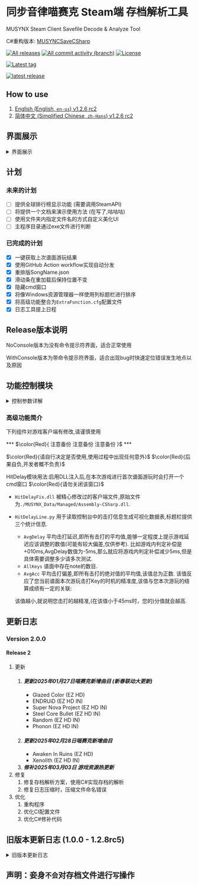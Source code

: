 ﻿# 同步音律喵赛克 Steam端 存档解析工具
MUSYNX Steam Client Savefile Decode & Analyze Tool

C#重构版本: [MUSYNCSaveCSharp](https://github.com/Ginsakura/MUSYNCSaveCSharp)

[down_svg]: https://img.shields.io/github/downloads/ginsakura/MUSYNCSave/total?label=All%20Downloads
[all_release]: https://github.com/Ginsakura/MUSYNCSave/releases
[commit_svg]: https://img.shields.io/github/commit-activity/t/ginsakura/MUSYNCSave?label=All%20Commits
[commit]: https://github.com/Ginsakura/MUSYNCSave/commits
[license_svg]: https://img.shields.io/github/license/ginsakura/MUSYNCSave?label=License
[![All releases][down_svg]][all_release]
[![All commit activity (branch)][commit_svg]][commit]
[![License][license_svg]](./LICENSE)

[latest_prerelease_svg]: https://img.shields.io/github/v/release/ginsakura/MUSYNCSave?display_name=release&label=Latest%20PreRelease&include_prereleases
[all_tags]: https://github.com/Ginsakura/MUSYNCSave/tags
[![Latest tag][latest_prerelease_svg]][all_tags]

[latest_release_svg]: https://img.shields.io/github/v/release/ginsakura/MUSYNCSave?display_name=release&label=Latest%20Release
[release]: https://github.com/Ginsakura/MUSYNCSave/releases/latest
[![latest release][latest_release_svg]][release]

## How to use

1. [English (English, `en-us`) v1.2.6 rc2](How_to_use.en.md)
2. [简体中文 (Simplified Chinese, `zh-Hans`) v1.2.6 rc2](How_to_use.zh.md)

## 界面展示

<details>
<summary>界面展示</summary>

![主页面](./ReadmeResources/main.png "主页面")
![score-diff页面](./ReadmeResources/score-diff.png "score-diff页面")
![HitDelay页面](./ReadmeResources/HitDelay.png "HitDelay页面")
![HitAnalyze-Pie&Bar页面](./ReadmeResources/HitAnalyze-Pie&Bar.png "HitAnalyze-Pie&Bar页面")
![HitAnalyze-Line页面](./ReadmeResources/HitAnalyze-Line.png "HitAnalyze-Line页面")
![AllHitAnalyze-Pie页面](./ReadmeResources/AllHitAnalyze.png "AllHitAnalyze页面")
![AvgAcc-SYNC.Rate回归分析页面](./ReadmeResources/AvgAcc-SYNC.Rate.png "AvgAcc-SYNC.Rate回归分析")

</details>

## 计划
### 未来的计划
- [ ] 提供全球排行榜显示功能 (需要调用SteamAPI)
- [ ] 将提供一个文档来演示使用方法 (在写了,咕咕咕)
- [ ] 使用文件夹内指定文件名的方式自定义美化UI
- [ ] 主程序目录通过exe文件进行判断
### 已完成的计划
- [x] 一键获取上次谱面游玩结果
- [x] 使用GitHub Action workflow实现自动分发
- [x] 重排版SongName.json
- [x] 滑动条在重加载后保持位置不变
- [x] 隐藏cmd窗口
- [x] 将像Windows资源管理器一样使用列标题栏进行排序
- [x] 将高级功能整合为`ExtraFunction.cfg`配置文件
- [x] 日志工具提上日程

## Release版本说明
NoConsole版本为没有命令提示符界面，适合正常使用

WithConsole版本为带命令提示符界面，适合出现bug时快速定位错误发生地点以及原因

## 功能控制模块
<details>
<summary>控制参数详解</summary>
<style>
  table { margin: 0 auto; }
</style>

于`./musync_data/ExtraFunction.cfg`文件中启用/禁用对应功能

|            配置项           |     默认值     | 值类型  |                                配置说明                                |
|-----------------------------|----------------|---------|------------------------------------------------------------------------|
| `Version`                   | `自动获取`     | string  |  |
| `LoggerFilter`              | 'INFO'         | string  |  |
| `Acc_Sync`                  | false          | boolean | 是否启用Acc-Synx图表                                                    |
| `CheckUpdate`               | false          | boolean | 是否启用自动检查更新                                                    |
| `DLLInjection`              | false          | boolean | 是否启用DLL注入以开启`高级功能`                                         |
| `SystemDPI`                 | `自动获取`     | string  | 读取系统DPI, 提供DPI窗体修正(未实现)                                    |
| `DonutChartinHitDelay`      | false          | boolean | 是否在单次游玩统计中显示击打延迟环形图                                  |
| `DonutChartinAllHitAnalyze` | false          | boolean | 是否在全局统计中显示击打延迟环形图                                      |
| `NarrowDelayInterval`       | true           | boolean | 是否在单次游玩统计中使用更狭窄的击打区间来计算平均偏移值(Delay)<br>[true=±45ms,false=±90ms]|
| `ConsoleAlpha`              | 75             | int     | 游戏控制台窗口的不透明度<br>(取值范围[0,100],100为完全不透明,不建议取值在30以下)|
| `ConsoleFont`               | '霞鹜文楷等宽' | string  | 游戏控制台窗口的字体                                                    |
| `ConsoleFontSize`           | 36             | int     | 游戏控制台窗口的字号                                                    |
| `MainExecPath`              | `自动获取`     | string  | 游戏主程序所在的路径                                                    |
| `ChangeConsoleStyle`        | false          | boolean | 是否启用自定义喵赛克游戏本体控制台窗口样式                              |
| `FramelessWindow`           | false          | boolean | 是否启用无边框窗口样式(未完成)                                          |
| `TransparentColor`          | '#FFFFFF'      | string<br>boolean | (仅限新样式)设置透明色<br>设置为false即为关闭透明色           |
| `DefaultKeys`               | false          | boolean | `高级功能`中默认`键数`参数 (true为4K, false为6K)                        |
| `DefaultDiffcute`           | 0              | int     | `高级功能`中默认`难度`参数 (0为Easy, 1为Hard, 2为Inferno)               |

</details>

### 高级功能简介
下列组件对游戏客户端有修改,请谨慎使用

*** $\color{Red}{ 注意备份 注意备份 注意备份 }$ ***

$\color{Red}{请自行决定是否使用,使用过程中出现任何意外}$
$\color{Red}{后果自负,开发者概不负责}$

HitDelay模块用法:启用DLL注入后,在本次游戏进行首次谱面游玩时会打开一个cmd窗口 $\color{Red}{请勿关闭该窗口}$

- `HitDelayFix.dll` 被精心修改过的客户端文件,原始文件为`./MUSYNX_Data/Managed/Assembly-CSharp.dll`.
- `HitDelayLine.py` 用于读取控制台中的击打信息生成可视化数据表,标题栏提供三个统计信息.
    - `AvgDelay` 平均击打延迟,即所有击打的平均值,能够一定程度上提示游戏延迟应该调整的数值(可能有较大偏差,仅供参考).
    比如游戏内判定补偿是+010ms,AvgDelay数值为-5ms,那么就应将游戏内判定补偿减少5ms,但是具体需要调整多少请多次测试.
    - `AllKeys` 谱面中存在note的数目.
    - `AvgAcc` 平均击打偏差,即所有击打的绝对值的平均值,该值总为正数.
    该值反应了您当前谱面本次游玩击打Key的时机的精准度,该值与您本次游玩的结算成绩有一定的关联:

    该值越小,就说明您击打的越精准,(在该值小于45ms时，您的)分值就会越高.

## 更新日志
<!--
### Version 
#### PreRelease 
1. 更新
    1. xxx
2. 修复
    1. xxx
3. 优化
    1. xxx
-->
### Version 2.0.0
#### Release 2
1. 更新
    1. #### ***更新2025年01月27日喵赛克新增曲目 (新春联动大更新)***
        - Glazed Color (EZ HD)
        - ENDRUiD (EZ HD IN)
        - Super Nova Project (EZ HD IN)
        - Steel Core Bullet (EZ HD IN)
        - Random (EZ HD IN)
        - Phonon (EZ HD IN)
    2. #### ***更新2025年02月28日喵赛克新增曲目***
        - Awaken In Ruins (EZ HD)
        - Xenolith (EZ HD IN)
    3. ***修补2025年03月03日 游戏资源热更新***
2. 修复
    1. 修复存档解析方案，使用C#实现存档的解析
    2. 修复日志压缩时，压缩文件命名错误
3. 优化
    1. 重构程序
    2. 优化CI配置文件
    3. 优化C#修补代码

## 旧版本更新日志 (1.0.0 - 1.2.8rc5)
<details>
  <summary>旧版本更新日志</summary>

### Version 1.2.8
#### Release 5
1. 修复
    1. 修复特定情况下因无法获取最后游玩谱面名称导致存档加载失败的bug
    2. 修复仓库主页链接错误的bug
#### Release 4
1. 更新
    1. 25年1月3日 本体Assembly-CSharp.dll更新
#### Release 3
1. 更新
    1. #### ***更新2024年12月24日喵赛克新增曲目 (圣诞节更新)***
        - Kirakira Noel Story!! (EZ HD IN)
2. 修复
    1. 修复能够获取版本号时出现Json解析错误的bug
    2. 尝试修复如果4K/6K模式没有一次游玩记录时`Difficulty_ScoreAnalyze`无法加载的bug
    3. 修复最小值赋值错误的bug
3. 优化
    1. 微调难度分布曲线中文本的位置
    2. 修改文件在程序中的存储与释放算法
#### Release 2
2. 修复
    1. ***修复新用户释放资源时，图标文件名称错误的bug***
#### Release 1
1. 更新
    1. #### ***更新09月30日喵赛克新增曲目 (国庆节更新)***
        - Sky Fragment (EZ HD IN)
        - Bright red hertz (EZ HD IN)
        - Zheichour (EZ HD)
        - 双生のネビュラ (EZ HD IN)
    2. 重新修补`Assembly-CSharp.dll`文件
3. 优化
    1. 优化进程查找
    2. 优化文件数据的内部存储方式
    3. 优化文件数据的内部存储编码方式
### Version 1.2.7
#### Release 3
1. 修复
    1. 修复`Launcher.cpp`中没有更改程序入口的bug
    2. 修复没有取消新UI导入的bug
2. 优化
    1. 将网络连接失败提示改为跳转框,点击`是`即可自动打开浏览器访问GitHub页面
#### Release 2
1. 更新
    1. 将启动函数单独拆分到`Launcher.py`
2. 修复
    1. 修复关闭窗口时子线程未被停止的bug
    2. （尝试）修复读取存档时字符串无法被解码导致的崩溃
    3. 修复控制台输出表格头顺序错误的bug
3. 优化
    1. （尝试）优化存档读取兼容性
#### Release 1
1. 更新
    1. 通过threading.event事件在关闭窗口时结束子线程以避免在关闭时出现孤儿进程的情况
2. 修复
    1. 修复综合同步率小数位数未被限制的bug
    2. `Songname.json`中错误的记录

        |        曲名        |   错误原因   |
        |--------------------|--------------|
        | Spooky Mummy Party | 难度标记错误 |
    3. 修复`综合同步率`数值小数部分长度未被限制的bug
    4. 修复`HitDelay`中按钮命名重复的bug
    5. 修复`matplotlib, numpy`版本错误导致CI不通过的bug
3. 优化
    1. 简化变量存储与读取流程
### Version 1.2.6
#### Release 3
1. 更新
    1. 编写使用说明与wiki
    2. #### ***更新04月30日喵赛克新增曲目 (劳动节更新)***
        - City Night Comedy (EZ HD)
        - Submerge in Color (EZ HD)
        - Invisible Chaos (EZ HD)
    3. 更新`songname.json`的内容 (20240220 -> 20240330)
    4. 将`IsFav`字段改为`Status`字段,并扩充状态列表

        |  Status  | 中文释义 |       English        |
        |----------|----------|----------------------|
        | '    '   | 无状态   | No Status            |
        | 'Favo'   | 收藏曲目 | Favorite             |
        | 'NoCR'   | 下架曲目 | No CopyRight         |
        | 'NoName' | 未命名   | Not in Songname.json |
    5. 修补新的Assembly-CSharp.dll
2. 修复
    1. 修复未启用谱面数据同步的bug
        - 因为仓库使用GitHub，所以在国内环境中可能出现无法连接的问题
3. 优化
    1. 将`刷新`与`解码`合并为`解码并刷新`按钮
    2. 优化字体判定流程
    3. 优化C#代码中的判断流程
#### Release 2
1. 更新
    1. 修补新的Assembly-CSharp.dll
    2. 使用新的md结构用于展示版本更新内容
2. 修复
    1. 修复Delay中默认数值无法载入的bug
#### Release 1
1. 更新
    1. #### ***更新02月08日喵赛克新增曲目 (新春超大份更新)***
        - Maholova (EZ HD IN)
        - Inverted World (EZ HD IN)
        - Shooting☆Stars (EZ HD IN)
        - Provison (EZ HD)
        - Lockdown(MUSYNX edit.) (EZ HD)
        - Shizuku (ft. NEONA & KOTONOHOUSE) (EZ HD)
        - Bison Charge(MUSYNX Update) (EZ HD IN)
        - opia -awakened- (MUSYNC edit.) (EZ HD IN)
        - quia desolatio (EZ HD IN)
        - Xigns (EZ HD IN)
2. 修复
    1. 修复ci中requirement安装失败的bug
3. 优化
    1. 优化C#代码中的判断流程
    2. 优化`songname.json`的格式 (20231229 -> 20240118)
    3. 优化ci执行流程
### Version 1.2.5
#### Release 6
1. 更新
    1. #### ***更新12月29日喵赛克新增曲目 (元旦节更新)***
        - Flammable (EZ HD IN)
2. 修复
    1. 修复`AllHitDelay`中环形图Legend显示错误的bug
3. 优化
    1. 优化部分UI布局
    2. 优化绘图部分程序逻辑
    3. 优化绘图样式与展示
    4. 优化主页谱面排序规则：`顺序优先 -> 逆序优先`
    5. 主页面双击谱面能够在控制台输出谱面信息
#### Release 5
1. 更新
    1. #### ***更新12月22日喵赛克新增曲目 (圣诞节更新)***
        - fallin' fallin' (EZ HD)
        - Cross†Destination (EZ HD)
        - Don't Never Around (EZ HD IN)
        - Eschatology (EZ HD IN)
        - Revival of Kalpa (EZ HD IN)
3. 优化
    1. 优化`HitDelay`中柱状图x轴间隔
#### Release 4
1. 更新
    1. 提供DPI锁定，使得界面不会随着系统DPI设置而导致UI显示错误
    2. #### ***更新11月01日喵赛克新增曲目 (万圣节更新)***
        - spooky mummy party (EZ HD)
2. 修复
    1. 修复`Readme`中的链接错误
    2. 修复配置项中的SystemDPI无法正确更新的bug
#### Release 3
2. 修复
    1. 修复图片资源缺失的bug
3. 优化
    1. 优化字节读取
#### Release 2
1. 更新
    1. `HitDelay`模块中`tap的Rate环形图`中新增柱状图子图
2. 修复
    1. 修复`HitDelay`模块中更改、删除记录时删除所有同名记录的bug
3. 优化
    1. 优化`HitDelay`中的折线图使其自适应显示记录中的最大值
#### Release 1
1. 更新
    1. #### ***更新9月28日喵赛克新增曲目 (国庆节更新)***
        - 中华少女·终 (EZ HD)
        - 夜月花 (EZ HD)
        - KiNG FORM -XIII- (2023 Update) (EZ HD IN)
        - Binary Star (EZ HD)
        - wish upon the polar star (EZ HD)

### Version 1.2.4
#### Release 7
1. 修复 修复主窗口频繁卡顿的bug
2. 修复 修复`songname.json`中的错误
1. 优化 将`HitDelayHistory.db`修改为`HitDelayHistory_v2.db`以易于判断存档版本
2. 优化 格式化导入库，格式化内链接
#### Release 6
1. 新增 新增关键函数执行CPU时长的控制台输出
1. 修复 修复无法释放资源的bug
2. 修复 修复`成绩分布散点图`中最低成绩大于某值后仍然显示该行的bug
3. 修复 修复游戏运行检测高频次执行的bug
1. 优化 优化版本更新判定
2. 优化 提供`Push但不构建`的Push参数
3. 优化 优化`成绩分布散点图`显示
#### Release 5
1. 修复 将所有文档中的`Extra`替换为`Exact`
1. 优化 `难度与成绩的散点分布图`中增加`难度-平均成绩`<ruby>线<rp>(</rp><rt>Plot</rt><rp>)</rp></ruby>
2. 优化 主界面对**`刷新`按钮**绑定**`F5`按键**
3. 优化 将修改客户端用的C#代码放于`CSharp Code`文件夹中
#### Release 4
1. 修复 修复移除曲目未被排除的bug
2. 修复 修复本体曲目不正确的bug
<del>顺便修复萌娘百科中某个曲目在本体与DLC中重复出现的bug</del>
3. 修复 修复`songname.json`中部分曲名大小写和曲名错误的问题
1. 优化 将License从GPLv3切换为MIT
#### Release 3
1. 更新 主界面提供`难度与成绩的散点分布图`
1. 修复 修复读取游玩历史记录时读取到错误时间的记录的bug
2. 修复 修复未输出`LICENSE`的bug
1. 优化 优化`难度与成绩的散点分布图`中图示与指示线的颜色、分布
2. 优化 主窗口UI调整：
    - 上调`刷新`按钮位置与`存档分析`按钮并排
    - 缩小`存档分析`按钮大小
    - 将`游戏运行检测`<ruby>标签<rp>(</rp><rt>Label</rt><rp>)</rp></ruby>移动到原`刷新`按钮的位置
    - 取消`关闭`按钮
    - 在原`游戏运行检测`<ruby>标签<rp>(</rp><rt>Label</rt><rp>)</rp></ruby>处放置`成绩分布`按钮
    - 将原`结果分析`按钮的文本改为`游玩结算`
3. 优化 将散点图函数重命名
#### Release 2
1. 修复 修复游玩结算时对CyanExact数量计算错误的bug
2. 修复 修复筛选Rank C时未游玩谱面未被排除的bug
3. 修复 修复未提交C++编译脚本的bug
#### Release 1
1. 更新 提供一个快速启动Python源码的C++文件，并且提供作为编译示例的batch文件
2. 更新 点击游戏状态Label可以通过Steam快速启动游戏
1. 修复 将Python环境提升到3.11.5，修复了Python3.8.6中TreeView无法设置背景色、前景色的bug
1. 优化 将检测游戏是否启动的功能`多线程化`

### Version 1.2.3
1. 更新 对曲目新增DLC标记，用以标记曲目是否是DLC曲目
2. 更新 新增本体/DLC曲目筛选
3. #### 更新 更新本次喵赛克更新的新曲目
    - 日本式硬核 -Oukaranman-(EZ HD)
    - Euphoria(MUSYNX EDIT.)(EZ HD)
4. 更新 新增检测游戏是否启动
5. 更新 提供自动更新游玩记录数据库的功能，在程序启动时自动执行
$\color{Red}{更新后的数据库不向下兼容}$
1. 修复 修复更新提示报错的bug
2. 修复 修复 `SongName.json` 资源未被封装进程序的bug
3. 修复 修复 `AllHitAnalyze` 图表中对CyanExact统计错误的bug
1. 优化 优化曲目收藏修复函数的执行方式
2. 优化 将 `EnableNarrowDelayInterval` 配置项默认值修改为 `true`
3. 优化 点击更新提示时将会直接跳转到最新版的单独tag release页面
4. 优化 将游玩记录数据库中，名称列中的记录时间拆分为单独的列，并单独显示

### Version 1.2.2
1. 更新 通过使用UIAutoMation库实现一键自动从控制台获取游玩结果 
    <del>以后都不需要再Ctrl A+C+V了</del>
    $\color{Red}{控制台只显示最近一次的游玩记录，请在下次谱面游玩开始前生成结果}$
    $\color{Red}{控制台关闭后不会保存游玩记录，请在关闭游戏前生成结果}$
    $\color{Red}{结果生成需要使用剪切板，点击按钮后，在结果生成前请不要进行任何复制操作}$
2. 更新 `HitDelay` 窗口中新增详细游玩记录展示
3. 更新 `HitDelay` 窗口中新增支持修改谱面游玩标识
4. 更新 `HitDelay` 窗口中新增支持删除谱面游玩记录
5. 更新 `HitDelay` 窗口中删除谱面前产生提示框
6. 更新 提供无边框窗口样式
7. 更新 新增配置项: `EnableFramelessWindow`,`TransparentColor`
8. 更新 新的Acc-Sync分析数据格式化模块，使用Stata进行数据分析
1. 修复 修复编译环境缺少 `uiautomation` 库的bug
2. 修复 修复`./skin/`找不到的bug <del>历史遗留问题呜呜呜呜呜</del>
3. 修复 修复首次启动时没有自动打开字体安装程序的bug
4. 修复 修复当没有 `SaveFilePath.sfp` 文件，但是 `EnableAnalyzeWhenStarting` 配置项为 `true` 时引发报错的bug
5. 修复 修复 `HitDelay` 中获取的游玩成绩最后一次击打被过滤的bug
6. 修复 修复 `HitDelay` 中向数据库发送指令时包含`'`字符时崩溃的bug
7. 修复 修复 `HitDelay` 中向数据库发送删除指令时崩溃的bug
1. 优化 重新调整 `HitDelay` 窗口的布局
2. 优化 谱面标识输入框新增提示，输入框获取焦点时自动删除提示词，键入标识后不会自动删除
3. 优化 降低首页DLL注入按钮的饱和度，使其醒目但不那么刺眼
4. 优化 优化首页元素布局方式 <del>Frame，好用)</del>
5. 优化 优化 `Readme.md` 中有关配置文件的布局 <del>表格,好看)</del>
6. 优化 不再从GitHu获取`SongName.json`文件
7. 优化 当程序报错时，不会直接退出控制台，而是保留控制台显示报错信息
8. 优化 `HitDelay` 窗口中当Entry控件中的值为空时，弹出提示框
9. 优化 表格刷新时滚动条的状态改变更平滑
10. 优化 优化readme中的表格
11. 优化 自动将`GBK`编码的配置文件更新为`UTF-8`编码
13. 优化 优化曲名排序规则：不再区分大小写
14. 优化 `HitDelay` 窗口中，微调Treeview布局
15. 优化 `HitDelay` 窗口中，自动将滚动条置于底端，记录更新时自动滚动到新的最底端

### Version 1.2.1
1. 更新 针对喵赛克本体游玩时的Console进行优化，新增配置项
    - `ConsoleAlpha` : 控制台透明度,建议设置为65~75,取值范围[0,100],默认75
    - `ConsoleFont` : 控制台字体,默认`霞鹜文楷等宽`  <br><del>这个字体明明挺好看的(逃)</del>
    - `ConsoleFontSize` : 控制台字号,取值一般为20,24,28,36, 默认36
    - `MainExecPath` : 喵赛克主程序所在路径,会由程序自动填写,可手动修改
    - `ChangeConsoleStyle` : 是否启用控制台样式修改,布尔类型,默认为false
   本项更新涉及注册表操作,本人测试正常,使用时还请提前添加系统还原点,启动一次本程序确认不会造成损害后可删除还原点,<br>第一次启动没有事之后就不会有事(除非你喵赛克换路径了)
2. 更新 对DLL注入进行更新,本次更新后将支持谱面开始游玩时自动清空控制台 <br><del>放心大胆的Ctrl A吧!  ε=ε=ε=┏(゜ロ゜;)┛</del>
4. 修复 多次重复打开 `AllHitAnalyze` 图表时，在图表内重叠显示内容的bug，本版本之后会转变成刷新图表
3. 优化 因为自动清空控制台,所以分割gamestart的函数被移除.
4. 优化 GitHubAction中版本标识的传递方法

### Version 1.2.0
1. 更新 适配本体*端午节更新*
2. #### 更新 更新本次喵赛克更新的新曲目
    - BiBiC Heart(EZ HD)
    - Brain Crash(EZ HD IN)
    - Saintelmo(EZ HD IN)

### Version 1.1.9
1. 更新 于`HitDelay`模块处更新Acc-Sync分析功能
2. 更新 于`AllHitAnalyze`模块处更新tap的Rate环形图
3. 更新 于`HitDelay`模块处更新tap的Rate环形图，若CyanExact比例大于60%，则使用精细分级，若小于60%，则使用普通分级。
4. 更新 配置文件中增加更多的配置项：默认不开启上述两个环形图
5. 修复 修复`songname.json`中`惊涛落日 IN`谱面难度评级未更新的bug
    <del>这玩意儿算bug吗？</del>

6. 修复 修复些许文案错误
7. 修复 修复多次点击`HitDelay`模块中的`AllHit`按钮时AllHitAnalyze图表显示错误的bug
8. 修复 对`AllHitAnalyze`模块中的正态曲线拟合数据范围进行修改
9. 修复 修复`HitDelay`模块中打开详细折线图时无法打开环形图的bug
10. 修复 修复了大于rc9的版本被识别为小于rc9的bug
11. 修复 修复了RankC评级筛选包含成绩为0%的谱面的bug
12. 修复 修复了版本识别错误的bug(再次)
13. 修复 修复了`HitDelay`模块中CyanExact评级少于50%时引发报错的bug
11. 优化 修改图表字体为`霞鹜文楷等宽`
12. 优化 优化部分按钮提示词
13. 优化 对`AllHitAnalyze`模块中的环形图使用更加细化的Rate分级：将Cyan Exact分成`±5ms内、±6~10ms、±11~20ms、±21~45ms`四段
14. 优化 将额外功能修改为配置文件形式，放置于`./musync_data/ExtraFunction.cfg`
15. 优化 微调环形图
10. 优化 对系统DPI非100%的情况进行兼容优化
11. 优化 对`AllHitAnalyze`模块中的环形图计算流程进行优化，同时将优化应用于`HitDelay`模块中的环形图
12. 优化 替换部分源码文件中的缩进符号
13. 优化 对`AllHitAnalyze`模块中的正态曲线新增仅cyanExact Rate拟合，须手动在配置文件中启用
20. 优化 对Update组件使用多线程，减少程序启动时的更新卡顿
21. 优化 优化布局
22. 优化 提供两段Delay分析

### Version 1.1.8
1. 更新 适配本体*劳动节更新*
2. #### 更新 更新本次喵赛克更新的新曲目
    - luxianuz(EZ HD)
    - Four leaf clover(EZ HD)
    - 惊涛落日(IN)
    - diamond smile(IN)
    - platina(IN)
    - Sakura fubuki(IN)
    - supersonic(IN)
    - trojan(IN)
    - when you are away(IN)
    - 人里に下ったアタイがいつの間にか社畜にな(IN)
1. 优化 在`AllHitAnalyze`的标题栏中,新增各个评级的统计数字.
1. 优化 在`AllHitAnalyze`中,新增仅对Exact评级进行拟合曲线(黑色实线),原对所有数据进行拟合的曲线变更为黑色虚线
2. 优化 在`AllHitAnalyze`中,标签栏新增正态分布的方差与标准差的数值显示
2. 优化 优化`Readme.md`排版.
3. 优化 更详细的控制台输出

### Version 1.1.7
1. 更新 更新本次喵赛克更新的新曲目
      - 黄老饼梦游惊奇(EZ HD)
      - 惊涛落日(愚人节IN)
2. 更新 对更新的DLL文件进行适配
3. 更新 对延迟图表的Label增加评级统计
3. 更新 新增一个统计所有击打的延迟的柱状图，在延迟分析页面的"All Hit"按钮
4. 更新 在`AllHitAnalyze`中新增 ***正态分布曲线*** 计算(不过可能不准确)
4. 修复 修复了"未游玩"筛选没有正确实现的bug
5. 修复 修复了"红Ex"筛选中混杂"黑Ex"的bug
6. 修复 修复了`HitAnalyze`中关于打击延迟在(-1,1)之间全被统计为0的bug,现在负数方向统一 **减去一毫秒**
7. 修复 修复了"Rank C"筛选没有正确生效的bug
8. 修复 修复了无法打开文件选择窗口的bug <del>(我tm用错模块了🌿)</del>
6. 优化 提供散装发布文件与单发布文件两种，按需使用，没啥区别
7. 优化 优化打包发布环境，降低可执行文件的包大小至38MiB
8. 优化 优化了HitDelay模块中`AvgDelay`参数的计算方式
9. 优化 优化文件自动搜索流程
10. 优化 优化正态分布计算流程

### Version 1.1.6
1. 更新 将DLL注入与详细延迟图表功能整合进主程序中，需要您具备一定的计算机操作能力才可启用
2. 更新 加大了表格内的字体大小，更护眼了
3. 更新 您的历史游玩记录可以在`./musync_data/HitDelayHistory.db`中查看
1. 修复 修复了对DLL注入时写入错误数据的bug
3. 修复些许bug(也许?)
4. 优化执行流程(也许?)
5. <del>这次打包大小咋突然翻了三倍???<br/>又nm什么原理🌿??？</del>

### Version 1.1.5
1. 更新 修改排除空白谱面的函数，使其更加自动化
      - 已找出空白谱面的规律: 加入收藏后会在收藏曲目的6KHD难度的编号+9位置产生一个空白谱面
2. 更新 `songname.json`
      - 更新曲目: Chivalric
1. 修复 修复了对"游玩计数"排序功能无法正确排序的bug
2. 优化 修改少量函数名,使其更加贴近实现的功能
3. 优化 整合本地功能函数库
3. 修复少量bug
4. 优化执行流程

### Version 1.1.4 rc2
- [x] 滑动条在重加载后保持位置不变
1. 更新 排除空白谱面
2. 更新 补全当前版本所有SongName
3. 更新 增加版权到期排除谱面功能
  版权到期的曲目有：
    - 404 Not Found
    - ArroganT
    - TWINKLE STAR
    - 为你而来
    - 寓言预见遇见你的那刻
    - 星之伊始
    - 樂園 - Atlantis
    - 观星者
1. 更新 新增一个筛选按钮用于筛选谱面难度
    - (Easy | Hard | Inferno | All)
    - 默认为All
2. 更新 新增一个筛选按钮用于筛选谱面按键数
    - (4K | 6K | 4K&6K)
    - 默认为4K&6K
2. 更新 新增一个Label将上述两个按钮包裹在内(伪装成一个Frame(bushi))
3. 优化执行流程
4. 修复些许bug
5. <del>这次打包咋小了一半？？？什么原理🌿？</del>

### Version 1.1.3
- [x] 隐藏cmd窗口
- [x] 将像Windows资源管理器一样使用列标题栏进行排序
2. 更新 通过点击标题栏来进行排序显示
    - 升序:`▲`
    - 降序:`▼`
4. 更新 文件选择功能增加扩展名限制
5. 更新 `SongName.json`的内容
6. 更新 从GitHub下载`SongName.json`文件
7. 修复 修复等待状态栏不能正常使用的bug
3. 优化 将程序生成的文件放置于`./musnyc_data/`中,让可执行文件所在目录不显得那么杂乱
1. 优化 移除排序按钮
6. 更新 部分优化占用与卡顿
3. 修复 修复些许bug

### Version 1.1.2
2. 修复 修复了第一次启动时json文件报错的bug
1. 优化 发布可执行文件去掉了命令提示符框

### Version 1.1.1
1. 修复 修复某些bug
2. 优化 更改SongName数据表的键名
    - 将小端键名替换为大端
3. 优化 更改"未游玩"筛选的判定条件
    - 现在"未游玩"的判定条件为: 游玩计数和本地同步率同时为0

### Version 1.1.0
1. 优化 更改判定一条存储内容是哪首歌哪个谱面的方式
    - 已通过(本人的)多版本存档验证
    - 缺少更多的存档进行更多的测试
2. 优化 修改Json文件的内容

### Version 1.0.7
1. 更新 排除空谱面
  1. 排除0935号谱面ID 原因 该编号未被分配
  2. 排除1022号谱面ID 原因 该编号未被分配
  2. 排除1194号谱面ID 原因 该编号未被分配
  2. 排除1283号谱面ID 原因 该编号未被分配
  2. 排除1342及更高的谱面ID 原因 该编号未被分配
2. 修复 歌曲收藏功能异常
  游戏中"收藏"功能仅标记4K Easy难度，目前实现自动对其他难度在分析文件中同时添加标记
3. 修复 打开错误的`SavAnalyze.json`文件导致异常闪退的问题
  现在将会自动删除错误文件并重新生成
  如果生成错误，有可能会再次闪退

### Version 1.0.6
1. 更新 通过"云端同步率"计算"综合同步率"
2. 优化 排序控件
  1. "本地同步率"改为"云端同步率"
3. 优化 筛选控件
  1. "Score>122%"改为"黑Ex"
  2. "Score>120%"改为"红Ex"

### Version 1.0.5
1. 更新 谱面排序功能
    - 灰色(#F0F0F0)表示未启用该排序方法
    - 绿色(#98E22B)表示已启用该排序的倒序方法
    - 红色(#FF7B7B)表示已启用该排序的正序方法
  1. 按 游玩次数 排序
  2. 按 难度等级 排序
  3. 按 本地同步率 排序
  1. 按 名称 排序
2. 更新 谱面筛选按钮增加背景颜色启用标识
    - 灰色(#F0F0F0)表示未启用该筛选方法
    - 绿色(#98E22B)表示已启用该筛选方法
3. 更新 谱面筛选功能与谱面排序功能可同时使用
4. 优化 筛选控件与排序控件的排版大幅度改动

### Version 1.0.4
1. 更新 双击谱面打开新窗口爬取全球数据(未找到排行榜链接)
2. 更新 "SongName.json"文件
3. 更新 谱面难度等级列
3. 优化 谱面难度列分拆为"键数"列和"难度"列

### Version 1.0.3
1. 更新 "SongName.json"文件
2. 更新 启动状态指示Label

### Version 1.0.2
1. 更新 新版本提示颜色闪烁，改变时间为500ms
3. 更新 自动从GitHub Repo获取"./SongName.json"文件
4. 更新 自动从"FileExport.py"释放"霞鹜文楷等宽"字体和图标文件
2. 优化 窗口宽高自动识别频率为200ms

### Version 1.0.1
1. 更新 开发者Label和更新获取通道
1. 更新 前往GitHub页面的Button
1. 更新 第二次及之后的分析会自动读取"./SavAnalyze.json"分析缓存
1. 更新 通过读取"./SongName.json"来填充"./SavAnalyze.json"中`SongName`字段

### Version 1.0.0
1. 更新 简易自动搜索存档文件
  首次运行时自动搜索每个磁盘的
  1. `./Program Files/steam/steamapps/common/MUSYNX/SavesDir/savedata.sav`
  2. `./SteamLibrary/steamapps/common/MUSYNX/SavesDir/savedata.sav`
  3. `./steam/steamapps/common/MUSYNX/SavesDir/savedata.sav`
  三个目录
2. 更新 可以按固定方式筛选谱面
  1. `筛选出 已游玩`
  2. `筛选出 未游玩`
  3. `筛选出 已收藏`
  4. `筛选出 成绩大于122%(即黑EX)`
  5. `筛选出 成绩大于120%(即红EX)`
  6. `按Rank评级: EX、S、A、B、C筛选`
3. 更新 允许使用"打开存档"按钮进行文件选择
4. 更新 显示当前已筛选出的谱面数量
5. 更新 使用红色"重新分析"按钮清除分析缓存并重新生成
6. 更新 窗口控件自动跟随窗口大小改变
7. 更新 在窗口标题栏显示最后一次游玩曲名

</details>

## 声明：妾身`不会`对存档文件进行`写`操作